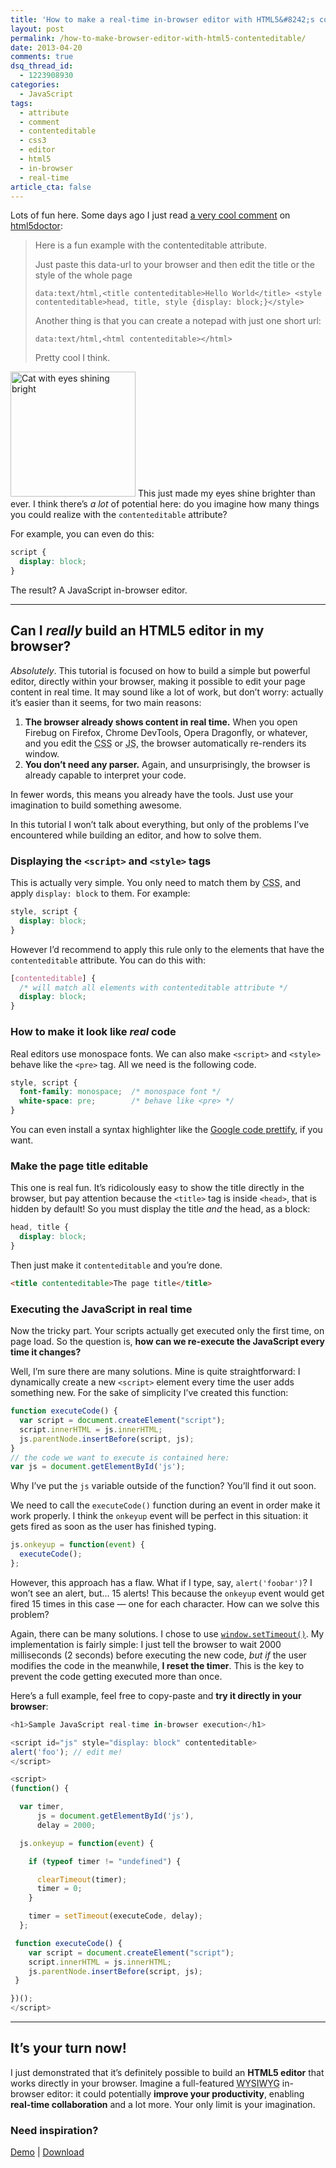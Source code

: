 ```yaml
---
title: 'How to make a real-time in-browser editor with HTML5&#8242;s contenteditable'
layout: post
permalink: /how-to-make-browser-editor-with-html5-contenteditable/
date: 2013-04-20
comments: true
dsq_thread_id:
  - 1223908930
categories:
  - JavaScript
tags:
  - attribute
  - comment
  - contenteditable
  - css3
  - editor
  - html5
  - in-browser
  - real-time
article_cta: false
---
```


<p>
  Lots of fun here. Some days ago I just read <a href="http://html5doctor.com/the-contenteditable-attribute/#comment-21228" rel="external">a very cool comment</a> on <a href="http://html5doctor.com/" rel="external">html5doctor</a>:
</p>

<blockquote>
  <p>
    Here is a fun example with the contenteditable attribute.
  </p>

  <p>
    Just paste this data-url to your browser and then edit the title or the style of the whole page
  </p>

  <p>
    <code>data:text/html,&lt;title contenteditable&gt;Hello World&lt;/title&gt; &lt;style contenteditable&gt;head, title, style {display: block;}&lt;/style&gt;</code>
  </p>

  <p>
    Another thing is that you can create a notepad with just one short url:
  </p>

  <p>
    <code>data:text/html,&lt;html contenteditable&gt;&lt;/html&gt;</code>
  </p>

  <p>
    Pretty cool I think.
  </p>
</blockquote>

<p>
  <img src="/images/cat2.jpg" loading="lazy" alt="Cat with eyes shining bright" width="200" height="200" class="basic-alignment right"> This just made my eyes shine brighter than ever. I think there&#8217;s <em>a lot</em> of potential here: do you imagine how many things you could realize with the <code>contenteditable</code> attribute?
</p>

<p>
  For example, you can even do this:
</p>

``` css
script {
  display: block;
}
```

<p>
  The result? A JavaScript in-browser editor.
</p>

<hr />

<h2>
  Can I <em>really</em> build an HTML5 editor in my browser?
</h2>

<p>
  <em>Absolutely</em>. This tutorial is focused on how to build a simple but powerful editor, directly within your browser, making it possible to edit your page content in real time. It may sound like a lot of work, but don&#8217;t worry: actually it&#8217;s easier than it seems, for two main reasons:
</p>

<ol>
  <li>
    <strong>The browser already shows content in real time.</strong> When you open Firebug on Firefox, Chrome DevTools, Opera Dragonfly, or whatever, and you edit the <abbr title="Cascading Style Sheets">CSS</abbr> or <abbr title="JavaScript">JS</abbr>, the browser automatically re-renders its window.
  </li>
  <li>
    <strong>You don&#8217;t need any parser.</strong> Again, and unsurprisingly, the browser is already capable to interpret your code.
  </li>
</ol>

<p>
  In fewer words, this means you already have the tools. Just use your imagination to build something awesome.
</p>

<p>
  In this tutorial I won&#8217;t talk about everything, but only of the problems I&#8217;ve encountered while building an editor, and how to solve them.
</p>

<h3>
  Displaying the <code>&lt;script></code> and <code>&lt;style></code> tags
</h3>

<p>
  This is actually very simple. You only need to match them by <abbr title="Cascading Style Sheets">CSS</abbr>, and apply <code>display: block</code> to them. For example:
</p>

``` css
style, script {
  display: block;
}
```

<p>
  However I&#8217;d recommend to apply this rule only to the elements that have the <code>contenteditable</code> attribute. You can do this with:
</p>

``` css
[contenteditable] {
  /* will match all elements with contenteditable attribute */
  display: block;
}
```

<h3>
  How to make it look like <em>real</em> code
</h3>

<p>
  Real editors use monospace fonts. We can also make <code>&lt;script></code> and <code>&lt;style></code> behave like the <code>&lt;pre></code> tag. All we need is the following code.
</p>

``` css
style, script {
  font-family: monospace;  /* monospace font */
  white-space: pre;        /* behave like <pre> */
}
```

<p>
  You can even install a syntax highlighter like the <a href="https://code.google.com/p/google-code-prettify/" rel="external">Google code prettify</a>, if you want.
</p>

<h3>
  Make the page title editable
</h3>

<p>
  This one is real fun. It&#8217;s ridicolously easy to show the title directly in the browser, but pay attention because the <code>&lt;title></code> tag is inside <code>&lt;head></code>, that is hidden by default! So you must display the title <em>and</em> the head, as a block:
</p>

``` css
head, title {
  display: block;
}
```

<p>
  Then just make it <code>contenteditable</code> and you&#8217;re done.
</p>

``` html
<title contenteditable>The page title</title>
```

<h3>
  Executing the JavaScript in real time
</h3>

<p>
  Now the tricky part. Your scripts actually get executed only the first time, on page load. So the question is, <strong>how can we re-execute the JavaScript every time it changes?</strong>
</p>

<p>
  Well, I&#8217;m sure there are many solutions. Mine is quite straightforward: I dynamically create a new <code>&lt;script></code> element every time the user adds something new. For the sake of simplicity I&#8217;ve created this function:
</p>

``` javascript
function executeCode() {
  var script = document.createElement("script");
  script.innerHTML = js.innerHTML;
  js.parentNode.insertBefore(script, js);
}
// the code we want to execute is contained here:
var js = document.getElementById('js');
```

<p>
  Why I&#8217;ve put the <code>js</code> variable outside of the function? You&#8217;ll find it out soon.
</p>

<p>
  We need to call the <code>executeCode()</code> function during an event in order make it work properly. I think the <code>onkeyup</code> event will be perfect in this situation: it gets fired as soon as the user has finished typing.
</p>

``` javascript
js.onkeyup = function(event) {
  executeCode();
};
```

<p>
  However, this approach has a flaw. What if I type, say, <code>alert('foobar')</code>? I won&#8217;t see an alert, but&#8230; 15 alerts! This because the <code>onkeyup</code> event would get fired 15 times in this case — one for each character. How can we solve this problem?
</p>

<p>
  Again, there can be many solutions. I chose to use <a href="https://developer.mozilla.org/en-US/docs/DOM/window.setTimeout" rel="external"><code>window.setTimeout()</code></a>. My implementation is fairly simple: I just tell the browser to wait 2000 milliseconds (2 seconds) before executing the new code, <em>but if</em> the user modifies the code in the meanwhile, <strong> I reset the timer</strong>. This is the key to prevent the code getting executed more than once.
</p>

<p>
  Here&#8217;s a full example, feel free to copy-paste and <strong>try it directly in your browser</strong>:
</p>

``` javascript
<h1>Sample JavaScript real-time in-browser execution</h1>

<script id="js" style="display: block" contenteditable>
alert('foo'); // edit me!
</script>

<script>
(function() {

  var timer,
      js = document.getElementById('js'),
      delay = 2000;

  js.onkeyup = function(event) {

    if (typeof timer != "undefined") {

      clearTimeout(timer);
      timer = 0;
    }

    timer = setTimeout(executeCode, delay);
  };

 function executeCode() {
    var script = document.createElement("script");
    script.innerHTML = js.innerHTML;
    js.parentNode.insertBefore(script, js);
 }

})();
</script>
```

<hr />

<h2>
  It&#8217;s your turn now!
</h2>

<p>
  I just demonstrated that it&#8217;s definitely possible to build an <strong>HTML5 editor</strong> that works directly in your browser. Imagine a full-featured <abbr title="What You See Is What You Get">WYSIWYG</abbr> in-browser editor: it could potentially <strong>improve your productivity</strong>, enabling <strong>real-time collaboration</strong> and a lot more. Your only limit is your imagination.
</p>

<h3>
  Need inspiration?
</h3>

<a href="/demo/html5editor/">Demo</a> |
<a href="https://github.com/simonewebdesign/html5editor/archive/master.zip" rel="external">Download</a>
